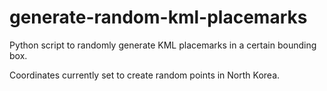 generate-random-kml-placemarks
==============================

Python script to randomly generate KML placemarks in a certain bounding box.

Coordinates currently set to create random points in North Korea.